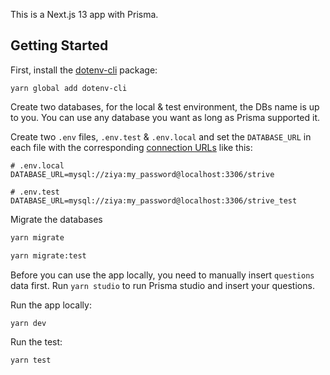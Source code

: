 This is a Next.js 13 app with Prisma.

## Getting Started

First, install the [dotenv-cli](https://www.npmjs.com/package/dotenv-cli) package:

`yarn global add dotenv-cli`

Create two databases, for the local & test environment, the DBs name is up to you. You can use any database you want as long as Prisma supported it.

Create two `.env` files, `.env.test` & `.env.local` and set the `DATABASE_URL` in each file with the corresponding [connection URLs](https://www.prisma.io/docs/reference/database-reference/connection-urls) like this:

```
# .env.local
DATABASE_URL=mysql://ziya:my_password@localhost:3306/strive
```

```
# .env.test
DATABASE_URL=mysql://ziya:my_password@localhost:3306/strive_test
```

Migrate the databases

```bash
yarn migrate
```

```bash
yarn migrate:test
```

Before you can use the app locally, you need to manually insert `questions` data first. Run `yarn studio` to run Prisma studio and insert your questions.

Run the app locally:

```bash
yarn dev
```

Run the test:

```bash
yarn test
```

